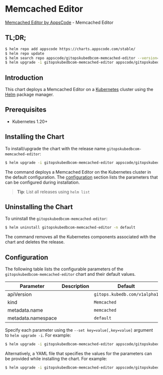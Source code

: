 # Memcached Editor

[Memcached Editor by AppsCode](https://appscode.com) - Memcached Editor

## TL;DR;

```bash
$ helm repo add appscode https://charts.appscode.com/stable/
$ helm repo update
$ helm search repo appscode/gitopskubedbcom-memcached-editor --version=v0.20.0
$ helm upgrade -i gitopskubedbcom-memcached-editor appscode/gitopskubedbcom-memcached-editor -n default --create-namespace --version=v0.20.0
```

## Introduction

This chart deploys a Memcached Editor on a [Kubernetes](http://kubernetes.io) cluster using the [Helm](https://helm.sh) package manager.

## Prerequisites

- Kubernetes 1.20+

## Installing the Chart

To install/upgrade the chart with the release name `gitopskubedbcom-memcached-editor`:

```bash
$ helm upgrade -i gitopskubedbcom-memcached-editor appscode/gitopskubedbcom-memcached-editor -n default --create-namespace --version=v0.20.0
```

The command deploys a Memcached Editor on the Kubernetes cluster in the default configuration. The [configuration](#configuration) section lists the parameters that can be configured during installation.

> **Tip**: List all releases using `helm list`

## Uninstalling the Chart

To uninstall the `gitopskubedbcom-memcached-editor`:

```bash
$ helm uninstall gitopskubedbcom-memcached-editor -n default
```

The command removes all the Kubernetes components associated with the chart and deletes the release.

## Configuration

The following table lists the configurable parameters of the `gitopskubedbcom-memcached-editor` chart and their default values.

|     Parameter      | Description |                 Default                 |
|--------------------|-------------|-----------------------------------------|
| apiVersion         |             | <code>gitops.kubedb.com/v1alpha1</code> |
| kind               |             | <code>Memcached</code>                  |
| metadata.name      |             | <code>memcached</code>                  |
| metadata.namespace |             | <code>default</code>                    |


Specify each parameter using the `--set key=value[,key=value]` argument to `helm upgrade -i`. For example:

```bash
$ helm upgrade -i gitopskubedbcom-memcached-editor appscode/gitopskubedbcom-memcached-editor -n default --create-namespace --version=v0.20.0 --set apiVersion=gitops.kubedb.com/v1alpha1
```

Alternatively, a YAML file that specifies the values for the parameters can be provided while
installing the chart. For example:

```bash
$ helm upgrade -i gitopskubedbcom-memcached-editor appscode/gitopskubedbcom-memcached-editor -n default --create-namespace --version=v0.20.0 --values values.yaml
```
